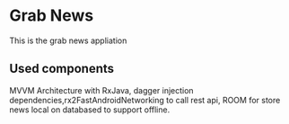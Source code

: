 # Grab News
This is the grab news appliation 

## Used components
 MVVM Architecture with RxJava, dagger injection dependencies,rx2FastAndroidNetworking to call rest api,
 ROOM for store news local on databased to support offline.

